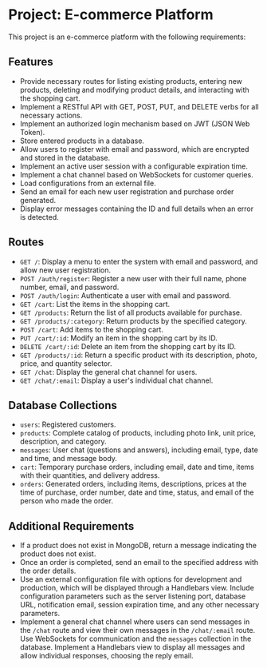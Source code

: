 # Project: E-commerce Platform

This project is an e-commerce platform with the following requirements:

## Features

-   Provide necessary routes for listing existing products, entering new products, deleting and modifying product details, and interacting with the shopping cart.
-   Implement a RESTful API with GET, POST, PUT, and DELETE verbs for all necessary actions.
-   Implement an authorized login mechanism based on JWT (JSON Web Token).
-   Store entered products in a database.
-   Allow users to register with email and password, which are encrypted and stored in the database.
-   Implement an active user session with a configurable expiration time.
-   Implement a chat channel based on WebSockets for customer queries.
-   Load configurations from an external file.
-   Send an email for each new user registration and purchase order generated.
-   Display error messages containing the ID and full details when an error is detected.

## Routes

-   `GET /`: Display a menu to enter the system with email and password, and allow new user registration.
-   `POST /auth/register`: Register a new user with their full name, phone number, email, and password.
-   `POST /auth/login`: Authenticate a user with email and password.
-   `GET /cart`: List the items in the shopping cart.
-   `GET /products`: Return the list of all products available for purchase.
-   `GET /products/:category`: Return products by the specified category.
-   `POST /cart`: Add items to the shopping cart.
-   `PUT /cart/:id`: Modify an item in the shopping cart by its ID.
-   `DELETE /cart/:id`: Delete an item from the shopping cart by its ID.
-   `GET /products/:id`: Return a specific product with its description, photo, price, and quantity selector.
-   `GET /chat`: Display the general chat channel for users.
-   `GET /chat/:email`: Display a user's individual chat channel.

## Database Collections

-   `users`: Registered customers.
-   `products`: Complete catalog of products, including photo link, unit price, description, and category.
-   `messages`: User chat (questions and answers), including email, type, date and time, and message body.
-   `cart`: Temporary purchase orders, including email, date and time, items with their quantities, and delivery address.
-   `orders`: Generated orders, including items, descriptions, prices at the time of purchase, order number, date and time, status, and email of the person who made the order.

## Additional Requirements

-   If a product does not exist in MongoDB, return a message indicating the product does not exist.
-   Once an order is completed, send an email to the specified address with the order details.
-   Use an external configuration file with options for development and production, which will be displayed through a Handlebars view. Include configuration parameters such as the server listening port, database URL, notification email, session expiration time, and any other necessary parameters.
-   Implement a general chat channel where users can send messages in the `/chat` route and view their own messages in the `/chat/:email` route. Use WebSockets for communication and the `messages` collection in the database. Implement a Handlebars view to display all messages and allow individual responses, choosing the reply email.
